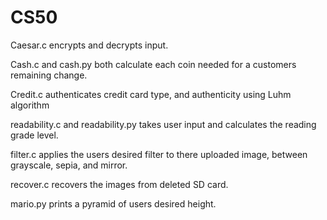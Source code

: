 # CS50

Caesar.c encrypts and decrypts input.

Cash.c and cash.py both calculate each coin needed for a customers remaining change.

Credit.c authenticates credit card type, and authenticity using Luhm algorithm 

readability.c and readability.py takes user input and calculates the reading grade level.

filter.c applies the users desired filter to there uploaded image, between grayscale, sepia, and mirror.

recover.c recovers the images from deleted SD card.

mario.py prints a pyramid of users desired height.
